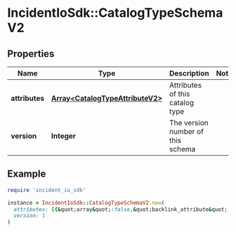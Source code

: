 # IncidentIoSdk::CatalogTypeSchemaV2

## Properties

| Name | Type | Description | Notes |
| ---- | ---- | ----------- | ----- |
| **attributes** | [**Array&lt;CatalogTypeAttributeV2&gt;**](CatalogTypeAttributeV2.md) | Attributes of this catalog type |  |
| **version** | **Integer** | The version number of this schema |  |

## Example

```ruby
require 'incident_io_sdk'

instance = IncidentIoSdk::CatalogTypeSchemaV2.new(
  attributes: [{&quot;array&quot;:false,&quot;backlink_attribute&quot;:&quot;abc123&quot;,&quot;id&quot;:&quot;01GW2G3V0S59R238FAHPDS1R66&quot;,&quot;mode&quot;:&quot;&quot;,&quot;name&quot;:&quot;tier&quot;,&quot;path&quot;:[{&quot;attribute_id&quot;:&quot;abc123&quot;,&quot;attribute_name&quot;:&quot;abc123&quot;}],&quot;type&quot;:&quot;Custom[\&quot;Service\&quot;]&quot;}],
  version: 1
)
```

